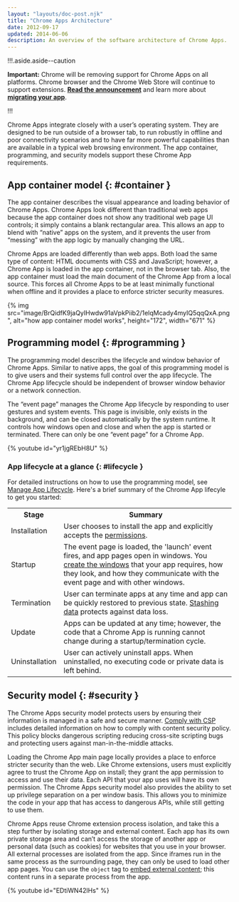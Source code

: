 ```yaml
---
layout: "layouts/doc-post.njk"
title: "Chrome Apps Architecture"
date: 2012-09-17
updated: 2014-06-06
description: An overview of the software architecture of Chrome Apps.
---
```


!!!.aside.aside--caution

**Important:** Chrome will be removing support for Chrome Apps on all platforms. Chrome browser and
the Chrome Web Store will continue to support extensions. [**Read the announcement**][1] and learn
more about [**migrating your app**][2].

!!!

Chrome Apps integrate closely with a user’s operating system. They are designed to be run outside of
a browser tab, to run robustly in offline and poor connectivity scenarios and to have far more
powerful capabilities than are available in a typical web browsing environment. The app container,
programming, and security models support these Chrome App requirements.

## App container model {: #container }

The app container describes the visual appearance and loading behavior of Chrome Apps. Chrome Apps
look different than traditional web apps because the app container does not show any traditional web
page UI controls; it simply contains a blank rectangular area. This allows an app to blend with
“native” apps on the system, and it prevents the user from “messing” with the app logic by manually
changing the URL.

Chrome Apps are loaded differently than web apps. Both load the same type of content: HTML documents
with CSS and JavaScript; however, a Chrome App is loaded in the app container, not in the browser
tab. Also, the app container must load the main document of the Chrome App from a local source. This
forces all Chrome Apps to be at least minimally functional when offline and it provides a place to
enforce stricter security measures.

{% img src="image/BrQidfK9jaQyIHwdw91aVpkPiib2/1elqMcady4myIQ5qqQxA.png",
       alt="how app container model works", height="172", width="671" %}

## Programming model {: #programming }

The programming model describes the lifecycle and window behavior of Chrome Apps. Similar to native
apps, the goal of this programming model is to give users and their systems full control over the
app lifecycle. The Chrome App lifecycle should be independent of browser window behavior or a
network connection.

The “event page” manages the Chrome App lifecycle by responding to user gestures and system events.
This page is invisible, only exists in the background, and can be closed automatically by the system
runtime. It controls how windows open and close and when the app is started or terminated. There can
only be one “event page” for a Chrome App.

{% youtube id="yr1jgREbH8U" %}

### App lifecycle at a glance {: #lifecycle }

For detailed instructions on how to use the programming model, see [Manage App Lifecycle][3]. Here's
a brief summary of the Chrome App lifecyle to get you started:

<table class="simple"><tbody><tr><th scope="col">Stage</th><th scope="col">Summary</th></tr><tr><td>Installation</td><td>User chooses to install the app and explicitly accepts the <a href="declare_permissions">permissions</a>.</td></tr><tr><td>Startup</td><td>The event page is loaded, the 'launch' event fires, and app pages open in windows. You <a href="app_lifecycle#eventpage">create the windows</a> that your app requires, how they look, and how they communicate with the event page and with other windows.</td></tr><tr><td>Termination</td><td>User can terminate apps at any time and app can be quickly restored to previous state. <a href="app_lifecycle#local_settings">Stashing data</a> protects against data loss.</td></tr><tr><td>Update</td><td>Apps can be updated at any time; however, the code that a Chrome App is running cannot change during a startup/termination cycle.</td></tr><tr><td>Uninstallation</td><td>User can actively uninstall apps. When uninstalled, no executing code or private data is left behind.</td></tr></tbody></table>

## Security model {: #security }

The Chrome Apps security model protects users by ensuring their information is managed in a safe and
secure manner. [Comply with CSP][7] includes detailed information on how to comply with content
security policy. This policy blocks dangerous scripting reducing cross-site scripting bugs and
protecting users against man-in-the-middle attacks.

Loading the Chrome App main page locally provides a place to enforce stricter security than the web.
Like Chrome extensions, users must explicitly agree to trust the Chrome App on install; they grant
the app permission to access and use their data. Each API that your app uses will have its own
permission. The Chrome Apps security model also provides the ability to set up privilege separation
on a per window basis. This allows you to minimize the code in your app that has access to dangerous
APIs, while still getting to use them.

Chrome Apps reuse Chrome extension process isolation, and take this a step further by isolating
storage and external content. Each app has its own private storage area and can’t access the storage
of another app or personal data (such as cookies) for websites that you use in your browser. All
external processes are isolated from the app. Since iframes run in the same process as the
surrounding page, they can only be used to load other app pages. You can use the `object` tag to
[embed external content][8]; this content runs in a separate process from the app.

{% youtube id="EDtiWN42lHs" %}

[1]: https://blog.chromium.org/2020/01/moving-forward-from-chrome-apps.html
[2]: https://developer.chrome.com/apps/migration
[3]: app_lifecycle
[4]: declare_permissions
[5]: app_lifecycle#eventpage
[6]: app_lifecycle#local_settings
[7]: contentSecurityPolicy
[8]: app_external
